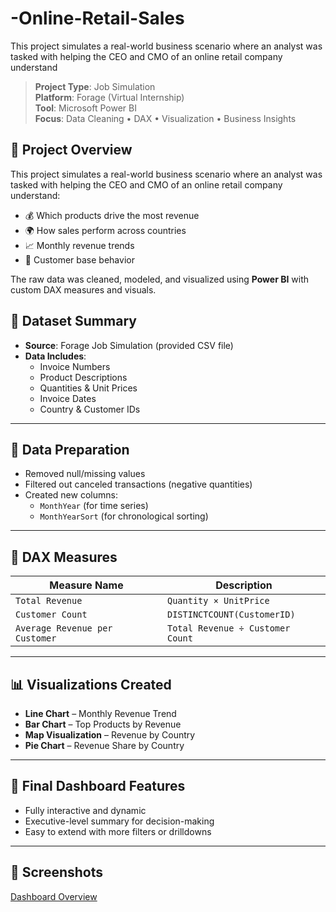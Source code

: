 # -Online-Retail-Sales
This project simulates a real-world business scenario where an analyst was tasked with helping the CEO and CMO of an online retail company understand

> **Project Type**: Job Simulation  
> **Platform**: Forage (Virtual Internship)  
> **Tool**: Microsoft Power BI  
> **Focus**: Data Cleaning • DAX • Visualization • Business Insights



## 🚀 Project Overview

This project simulates a real-world business scenario where an analyst was tasked with helping the CEO and CMO of an online retail company understand:

- 💰 Which products drive the most revenue  
- 🌍 How sales perform across countries  
- 📈 Monthly revenue trends  
- 👥 Customer base behavior

The raw data was cleaned, modeled, and visualized using **Power BI** with custom DAX measures and visuals.


## 📁 Dataset Summary

- **Source**: Forage Job Simulation (provided CSV file)  
- **Data Includes**:  
  - Invoice Numbers  
  - Product Descriptions  
  - Quantities & Unit Prices  
  - Invoice Dates  
  - Country & Customer IDs  

---

## 🧹 Data Preparation

- Removed null/missing values  
- Filtered out canceled transactions (negative quantities)  
- Created new columns:
  - `MonthYear` (for time series)
  - `MonthYearSort` (for chronological sorting)

---

## 🧮 DAX Measures

| Measure Name | Description |
|--------------|-------------|
| `Total Revenue` | `Quantity × UnitPrice` |
| `Customer Count` | `DISTINCTCOUNT(CustomerID)` |
| `Average Revenue per Customer` | `Total Revenue ÷ Customer Count` |

---

## 📊 Visualizations Created

- **Line Chart** – Monthly Revenue Trend  
- **Bar Chart** – Top Products by Revenue  
- **Map Visualization** – Revenue by Country  
- **Pie Chart** – Revenue Share by Country  


---

## 🧱 Final Dashboard Features

- Fully interactive and dynamic  
- Executive-level summary for decision-making  
- Easy to extend with more filters or drilldowns

---

## 🔗 Screenshots

[Dashboard Overview](https://1drv.ms/i/c/1FD9ADE682BC7C1B/EQSVdOXfqr9HolqrPJOtn_ABv-avASbj9weZ0hbWZka_vg?e=qdSZXM.png)

